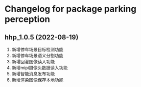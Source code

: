 # Changelog for package parking perception
## hhp_1.0.5 (2022-08-19)

1. 新增停车场景目标检测功能
2. 新增停车场景语义分割功能
3. 新增回灌图像读入功能
4. 新增mipi摄像头数据读入功能
5. 新增智能消息发布功能
6. 新增渲染图像保存本地功能